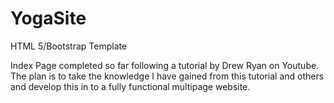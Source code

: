 # YogaSite
HTML 5/Bootstrap Template




Index Page completed so far following a tutorial by Drew Ryan on Youtube. The plan is to take the knowledge I have gained from this tutorial and others and develop this in to a fully functional multipage website. 
